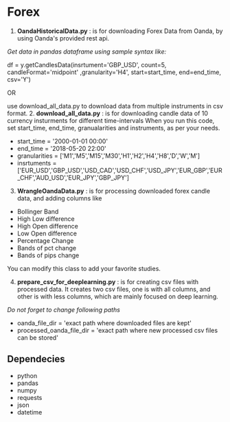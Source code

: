 # Forex
1. **OandaHistoricalData.py** :  is for downloading Forex Data from Oanda, by using Oanda's provided rest api.

 *Get data in pandas dataframe using sample syntax like:*
 
 df = y.getCandlesData(insrtument='GBP_USD', count=5, candleFormat='midpoint' ,granularity='H4', start=start_time, end=end_time, csv='Y')

OR  

use download_all_data.py to download data from multiple instruments in csv format.
2. **download_all_data.py** : is for downloading candle data of 10 currency insturments for different time-intervals
  When you run this code, set start_time, end_time, granualarities and instruments, as per your needs.

- start_time = '2000-01-01 00:00'
- end_time = '2018-05-20 22:00'
- granularities = ['M1','M5','M15','M30','H1','H2','H4','H8','D','W','M']
- insrtuments = ['EUR_USD','GBP_USD','USD_CAD','USD_CHF','USD_JPY','EUR_GBP','EUR_CHF','AUD_USD','EUR_JPY','GBP_JPY']

3. **WrangleOandaData.py** : is for processing downloaded forex candle data, and adding columns like
- Bollinger Band
- High Low difference
- High Open difference
- Low Open difference
- Percentage Change
- Bands of pct change
- Bands of pips change

You can modify this class to add your favorite studies.

4. **prepare_csv_for_deeplearning.py** : is for creating csv files with processed data. It creates two csv files, one is with all columns, and other is with less columns, which are mainly focused on deep learning.

*Do not forget to change following paths*
- oanda_file_dir = 'exact path where downloaded files are kept'
- processed_oanda_file_dir = 'exact path where new processed csv files can be stored'


## Dependecies
- python
- pandas
- numpy
- requests
- json
- datetime
